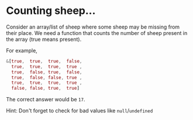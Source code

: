 # Counting sheep...

Consider an array/list of sheep where some sheep may be missing from their place. We need a function that counts the number of sheep present in the array (true means present).

For example,

```rust
&[true,  true,  true,  false,
  true,  true,  true,  true ,
  true,  false, true,  false,
  true,  false, false, true ,
  true,  true,  true,  true ,
  false, false, true,  true]
```

The correct answer would be `17`.

Hint: Don't forget to check for bad values like `null`/`undefined`

